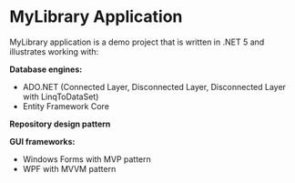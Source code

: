 # MyLibrary Application #

MyLibrary application is a demo project that is written in .NET 5 and illustrates working with:

**Database engines:**
   *  ADO.NET (Connected Layer, Disconnected Layer, Disconnected Layer with LinqToDataSet)
   *  Entity Framework Core

**Repository design pattern**

**GUI frameworks:**
   *  Windows Forms with MVP pattern
   *  WPF with MVVM pattern
